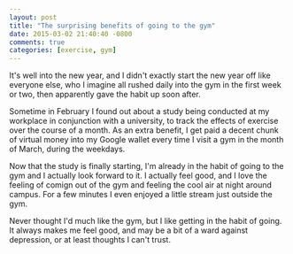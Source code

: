 ```yaml
---
layout: post
title: "The surprising benefits of going to the gym"
date: 2015-03-02 21:40:40 -0800
comments: true
categories: [exercise, gym]
---
```


It's well into the new year, and I didn't exactly start the new year off like everyone else, who I imagine all rushed daily into the gym in the first week or two, then apparently gave the habit up soon after.

Sometime in February I found out about a study being conducted at my workplace in conjunction with a university, to track the effects of exercise over the course of a month.  As an extra benefit, I get paid a decent chunk of virtual money into my Google wallet every time I visit a gym in the month of March, during the weekdays.

Now that the study is finally starting, I'm already in the habit of going to the gym and I actually look forward to it.  I actually feel good, and I love the feeling of comign out of the gym and feeling the cool air at night around campus.  For a few minutes I even enjoyed a little stream just outside the gym.

Never thought I'd much like the gym, but I like getting in the habit of going.  It always makes me feel good, and may be a bit of a ward against depression, or at least thoughts I can't trust.

